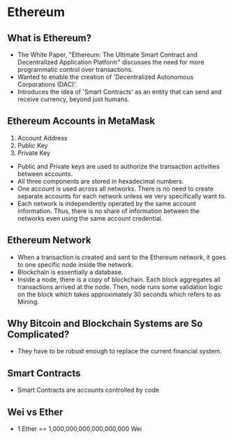 # Ethereum

## What is Ethereum?

 - The White Paper, "Ethereum: The Ultimate Smart Contract and Decentralized Application Platform" discusses the need for more programmatic control over transactions.
- Wanted to enable the creation of 'Decentralized Autonomous Corporations (DAC)'.
- Introduces the idea of 'Smart Contracts' as an entity that can send and receive currency, beyond just humans.

## Ethereum Accounts in MetaMask

1. Account Address
2. Public Key
3. Private Key

- Public and Private keys are used to authorize the transaction activities between accounts.
- All three components are stored in hexadecimal numbers.
- One account is used across all networks. There is no need to create separate accounts for each network unless we very specifically want to.
- Each network is independently operated by the same account information. Thus, there is no share of information between the networks even using the same account credential.

## Ethereum Network

- When a transaction is created and sent to the Ethereum network, it goes to one specific node inside the network.
- Blockchain is essentially a database. 
- Inside a node, there is a copy of blockchain. Each block aggregates all transactions arrived at the node. Then, node runs some validation logic on the block which takes approximately 30 seconds which refers to as Mining.

## Why Bitcoin and Blockchain Systems are So Complicated?

- They have to be robust enough to replace the current financial system.

## Smart Contracts

- Smart Contracts are accounts controlled by code

## Wei vs Ether

- 1 Ether == 1,000,000,000,000,000,000 Wei
